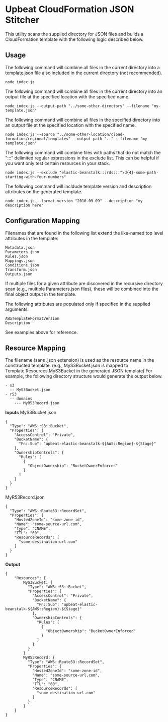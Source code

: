 # Upbeat CloudFormation JSON Stitcher

This utility scans the supplied directory for JSON files and builds a CloudFormation template with the following logic described below.

## Usage
The following command will combine all files in the current directory into a template.json file also included in the current directory (not recommended).
```
node index.js
```

The following command will combine all files in the current directory into an output file at the specified location with the specified name.
```
node index.js --output-path "../some-other-directory" --filename "my-template.json"
```

The following command will combine all files in the specified directory into an output file at the specified location with the specified name.
```
node index.js --source "../some-other-location/cloud-formation/regional/templates" --output-path ".." --filename "my-template.json"
```

The following command will combine files with paths that do not match the ":::" delimited regular expressions in the exclude list. This can be helpful if you want only test certain resources in your stack.
```
node index.js --exclude "elastic-beanstalk:::rds:::^\d{4}-some-path-starting-with-four-numbers"
```

The following command will incldude template version and description attributes on the generated template.
```
node index.js --format-version "2010-09-09" --description "my description here"
```

## Configuration Mapping

Filenames that are found in the following list extend the like-named top level attributes in the template: 

```
Metadata.json
Parameters.json
Rules.json
Mappings.json
Conditions.json
Transform.json
Outputs.json
```

If multiple files for a given attribute are discovered in the recursive directory scan (e.g., multiple Parameters.json files), these will be combined into the final object output in the template.

The following attributes are populated only if specified in the supplied arguments:
```
AWSTemplateFormatVersion
Description
```
See examples above for reference.

## Resource Mapping
The filename (sans .json extension) is used as the resource name in the constructed template. (e.g., MyS3Bucket.json is mapped to Template.Resources.MyS3Bucket in the generated JSON template)
For example, the following directory structure would generate the output below.
```
- s3
  -- MyS3Bucket.json
- r53
  -- domains
    --- MyR53Record.json

```

**Inputs**
MyS3Bucket.json
```
{
  "Type": "AWS::S3::Bucket",
  "Properties": {
    "AccessControl": "Private",
    "BucketName": {
      "Fn::Sub": "upbeat-elastic-beanstalk-${AWS::Region}-${Stage}"
    },
    "OwnershipControls": {
      "Rules": [
        {
          "ObjectOwnership": "BucketOwnerEnforced"
        }
      ]
    }
  }
}
```

MyR53Record.json
```
{
  "Type": "AWS::Route53::RecordSet",
  "Properties": {
    "HostedZoneId": "some-zone-id",
    "Name": "some-source-url.com",
    "Type": "CNAME",
    "TTL": "60",
    "ResourceRecords": [
      "some-destination-url.com"
    ]
  }
}
```

**Output**
```
{
	"Resources": {
		MyS3Bucket: {
		  "Type": "AWS::S3::Bucket",
		  "Properties": {
		    "AccessControl": "Private",
		    "BucketName": {
		      "Fn::Sub": "upbeat-elastic-beanstalk-${AWS::Region}-${Stage}"
		    },
		    "OwnershipControls": {
		      "Rules": [
		        {
		          "ObjectOwnership": "BucketOwnerEnforced"
		        }
		      ]
		    }
		  }			
		}
		MyR53Record: {
		  "Type": "AWS::Route53::RecordSet",
		  "Properties": {
		    "HostedZoneId": "some-zone-id",
		    "Name": "some-source-url.com",
		    "Type": "CNAME",
		    "TTL": "60",
		    "ResourceRecords": [
		      "some-destination-url.com"
		    ]
		  }
		}
	}
}
```